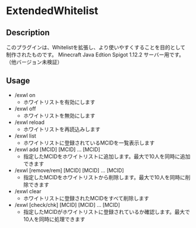 # ExtendedWhitelist
## Description
このプラグインは、Whitelistを拡張し、より使いやすくすることを目的として制作されたものです。
Minecraft Java Edtion Spigot 1.12.2 サーバー用です。（他バージョン未検証）
## Usage
* /exwl on
    * ホワイトリストを有効にします
* /exwl off
    * ホワイトリストを無効にします
* /exwl reload
    * ホワイトリストを再読込みします
* /exwl list
    * ホワイトリストに登録されているMCIDを一覧表示します
* /exwl add [MCID] [MCID] ... [MCID]
    * 指定したMCIDをホワイトリストに追加します。最大で10人を同時に追加できます
* /exwl [remove/rem] [MCID] [MCID] ... [MCID]
    * 指定したMCIDをホワイトリストから削除します。最大で10人を同時に削除できます
* /exwl clear
    * ホワイトリストに登録されたMCIDをすべて削除します
* /exwl [check/chk] [MCID] [MCID] ... [MCID]
    * 指定したMCIDがホワイトリストに登録されているか確認します。最大で10人を同時に処理できます